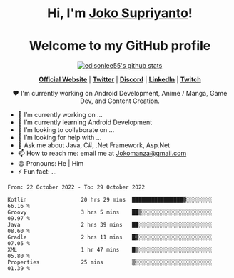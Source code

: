 <h1 align="center">Hi, I'm <a href="https://www.google.com">Joko Supriyanto</a>!</h1>
<h1 align="center">Welcome to my GitHub profile</h1>

<p align="center">
  <a href="https://github.com/jokomanza"><img src="https://github-readme-stats.vercel.app/api?username=jokomanza&hide_border=true&show_icons=true" alt="edisonlee55's github stats"></a>
</p>

<p align="center">
  <strong><a href="https://www.google.com">Official Website</a></strong> |
  <strong><a href="https://twitter.com/jokomanza">Twitter</a></strong> |
  <strong><a href="https://discord.gg/nYXzaUS">Discord</a></strong> |
  <strong><a href="https://www.linkedin.com/in/jokomanza">LinkedIn</a></strong> |
  <strong><a href="https://www.twitch.tv/jokomanza">Twitch</a></strong>
</p>

<p align="center">❤ I'm currently working on Android Development, Anime / Manga, Game Dev, and Content Creation.</p>

- 🔭 I’m currently working on ...
- 🌱 I’m currently learning Android Development
- 👯 I’m looking to collaborate on ...
- 🤔 I’m looking for help with ...
- 💬 Ask me about Java, C#, .Net Framework, Asp.Net
- 📫 How to reach me: email me at Jokomanza@gmail.com
- 😄 Pronouns: He | Him
- ⚡ Fun fact: ...

<!--START_SECTION:waka-->

```text
From: 22 October 2022 - To: 29 October 2022

Kotlin                 20 hrs 29 mins  ████████████████▓░░░░░░░░   66.16 %
Groovy                 3 hrs 5 mins    ██▒░░░░░░░░░░░░░░░░░░░░░░   09.97 %
Java                   2 hrs 39 mins   ██░░░░░░░░░░░░░░░░░░░░░░░   08.60 %
Gradle                 2 hrs 11 mins   █▓░░░░░░░░░░░░░░░░░░░░░░░   07.05 %
XML                    1 hr 47 mins    █▒░░░░░░░░░░░░░░░░░░░░░░░   05.80 %
Properties             25 mins         ▒░░░░░░░░░░░░░░░░░░░░░░░░   01.39 %
```

<!--END_SECTION:waka-->
